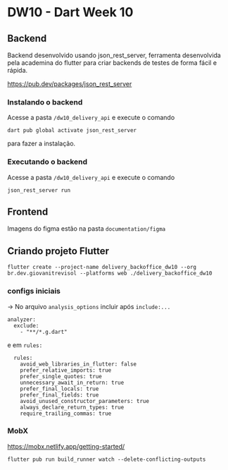 # DW10 - Dart Week 10

## Backend
Backend desenvolvido usando json_rest_server, ferramenta desenvolvida pela academina do flutter para criar backends de testes de forma fácil e rápida.

https://pub.dev/packages/json_rest_server

### Instalando o backend

Acesse a pasta `/dw10_delivery_api` e execute o comando
`````
dart pub global activate json_rest_server
`````
para fazer a instalação.

### Executando o backend
Acesse a pasta `/dw10_delivery_api` e execute o comando 
`````
json_rest_server run
`````

## Frontend
Imagens do figma estão na pasta `documentation/figma`


## Criando projeto Flutter
```
flutter create --project-name delivery_backoffice_dw10 --org br.dev.giovanitrevisol --platforms web ./delivery_backoffice_dw10
```

### configs iniciais

-> No arquivo `analysis_options` incluir após `include:...`
````
analyzer:
  exclude:
    - "**/*.g.dart"
````
e em `rules:`
````
  rules:
    avoid_web_libraries_in_flutter: false
    prefer_relative_imports: true
    prefer_single_quotes: true
    unnecessary_await_in_return: true
    prefer_final_locals: true
    prefer_final_fields: true
    avoid_unused_constructor_parameters: true
    always_declare_return_types: true
    require_trailing_commas: true
````
 
### MobX
https://mobx.netlify.app/getting-started/
````
flutter pub run build_runner watch --delete-conflicting-outputs
````

